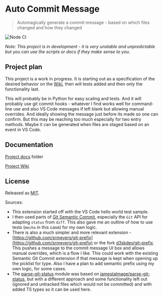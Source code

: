 # Auto Commit Message
> Automagically generate a commit message - based on which files changed and how they changed

![Node CI](https://github.com/MichaelCurrin/auto-commit-msg/workflows/Node%20CI/badge.svg)

_Note: This project is in development - it is very unstable and unpredictable but you can use the scripts or docs if they make sense to you._


## Project plan

This project is a work in progress. It is starting out as a specification of the desired behavior on the [Wiki](https://github.com/MichaelCurrin/auto-commit-msg/wiki), then will tests added and then only the functionality last.

This will probably be in Python for easy scaling and tests. And it will probably use git commit hooks - whatever I find works well for command-line use and also VS Code messages if left blank but allowing manual overrides. And ideally showing the message just before its made so one can confirm. But this may be reaching too much especially for two entry methods. Maybe it can be generated when files are staged based on an event in VS Code.


## Documentation

[Project docs](/docs/) folder

[Project Wiki](https://github.com/MichaelCurrin/auto-commit-msg/wiki)


## License

Released as [MIT](/LICENSE).

Sources:

- This extension started off with the VS Code hello world test sample.
- I then used parts of [Git Semantic Commit](https://github.com/nitayneeman/vscode-git-semantic-commit), especially the `Git` API for adapting `status` from `diff`. This also gave me an outline of how to use tests (`mocha` in this case) for my own logic.
- There is also a much simpler and more relevant extension - [https://github.com/srmeyers/git-prefix](https://github.com/srmeyers/git-prefix) or the fork [d3skdev/git-prefix](https://github.com/d3skdev/git-prefix). This pushes a message to the commit message UI box and allows manual overrides, which is a flow I like. This could work with the existing Semantic Git Commit extension if that message is kept when opening up the picklist for type. Also I have a plan to add semantic prefix using my own logic, for some cases.
- The [parse-git-status](/src/generate/parse-git-status) module was based on [jamestalmage/parse-git-status](https://github.com/jamestalmage/parse-git-status), but with a different approach and some functionality left out (ignored and untracked files which would not be committed) and with added TS types so it can be used here.
